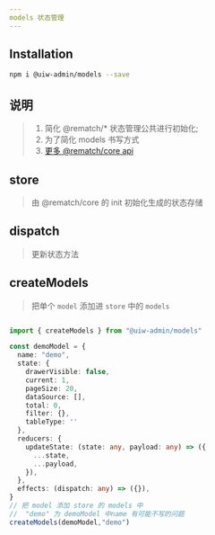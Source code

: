 ```yaml
---
models 状态管理
---
```


## Installation

```bash
npm i @uiw-admin/models --save
```

## 说明

> 1. 简化 @rematch/* 状态管理公共进行初始化;
> 2. 为了简化 models 书写方式
> 3. [更多 @rematch/core api](https://rematchjs.org/docs/api-reference)

## store  

> 由 @rematch/core 的 init 初始化生成的状态存储

## dispatch

> 更新状态方法

## createModels 

> 把单个 `model` 添加进 `store` 中的 `models`

```ts

import { createModels } from "@uiw-admin/models"

const demoModel = {
  name: "demo",
  state: {
    drawerVisible: false,
    current: 1,
    pageSize: 20,
    dataSource: [],
    total: 0,
    filter: {},
    tableType: ''
  },
  reducers: {
    updateState: (state: any, payload: any) => ({
      ...state,
      ...payload,
    }),
  },
  effects: (dispatch: any) => ({}),
}
// 把 model 添加 store 的 models 中 
//  "demo" 为 demoModel 中name 有可能不写的问题
createModels(demoModel,"demo")

```
